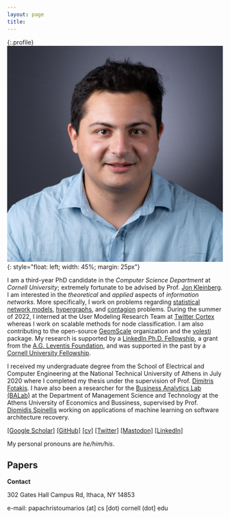 ```yaml
---
layout: page
title:
---
```


{:.profile}
![profile](profile.png){: style="float: left; width: 45%; margin: 25px"}

I am a third-year PhD candidate in the _Computer Science Department_ at _Cornell University_; extremely fortunate to be advised by Prof. [Jon Kleinberg](http://www.cs.cornell.edu/home/kleinber/). I am interested in the _theoretical_ and _applied_ aspects of _information networks_. More specifically, I work on problems regarding [statistical network models](https://www.nature.com/articles/s41598-021-94105-8), [hypergraphs](https://arxiv.org/abs/2206.00783), and [contagion](https://dl.acm.org/doi/abs/10.1145/3485447.3512047) problems. During the summer of 2022, I interned at the User Modeling Research Team at [Twitter Cortex](https://cortex.twitter.com) whereas I work on scalable methods for node classification. I am also contributing to the open-source [GeomScale](https://geomscale.github.io) organization and the [volesti](https://github.com/GeomScale/volesti) package. My research is supported by a [LinkedIn Ph.D. Fellowship](https://cis.cornell.edu/inaugural-grants-announced-strategic-partnership-linkedin), a grant from the [A.G. Leventis Foundation](https://www.leventisfoundation.org/), and was supported in the past by a [Cornell University Fellowship](https://gradschool.cornell.edu/financial-support/fellowships/new-student-fellowships/).

I received my undergraduate degree from the School of Electrical and Computer Engineering at the National Technical University of Athens in July 2020 where I completed my thesis under the supervision of Prof. [Dimitris Fotakis](https://www.softlab.ntua.gr/~fotakis/). I have also been a researcher for the [Business Analytics Lab (BALab)](https://www.balab.aueb.gr) at the Department of Management Science and Technology at the Athens University of Economics and Bussiness, supervised by Prof. [Diomidis Spinellis](https://www2.dmst.aueb.gr/dds/) working on applications of machine learning on software architecture recovery.

[[Google Scholar]](https://scholar.google.gr/citations?user=T12JO3MAAAAJ&hl=en) [[GitHub]](https://github.com/papachristoumarios) [[cv]](https://papachristoumarios.github.io/cv/cv.pdf) [[Twitter]](https://twitter.com/papachristoum) <a rel="me noopener" href="https://mas.to/@papachristoum" target="_blank">[Mastodon]</a> [[LinkedIn]](https://www.linkedin.com/in/papachristoumarios)

My personal pronouns are _he/him/his_.

## Papers

<script src="https://bibbase.org/show?bib=https%3A%2F%2Fraw.githubusercontent.com%2Fpapachristoumarios%2Fpapachristoumarios.github.io%2Fmaster%2Fcv%2Fpubs.bib&commas=true&theme=side&jsonp=1"></script>

**Contact**

302 Gates Hall
Campus Rd,
Ithaca, NY 14853

e-mail: papachristoumarios (at] cs [dot) cornell (dot] edu
